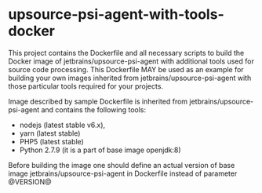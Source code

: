 # upsource-psi-agent-with-tools-docker

This project contains the Dockerfile and all necessary scripts to build the Docker image of jetbrains/upsource-psi-agent with additional tools used for source code processing.
This Dockerfile MAY be used as an example for building your own images inherited from jetbrains/upsource-psi-agent with those particular tools required for your projects.

Image described by sample Dockerfile is inherited from jetbrains/upsource-psi-agent and contains the following tools:
- nodejs (latest stable v6.x), 
- yarn (latest stable)
- PHP5 (latest stable)
- Python 2.7.9 (it is a part of base image openjdk:8) 

Before building the image one should define an actual version of base image jetbrains/upsource-psi-agent in Dockerfile instead of parameter @VERSION@